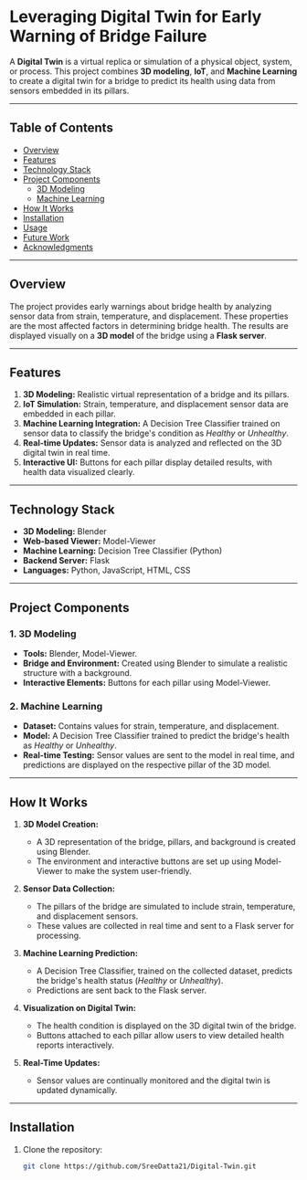 # Leveraging Digital Twin for Early Warning of Bridge Failure

A **Digital Twin** is a virtual replica or simulation of a physical object, system, or process. This project combines **3D modeling**, **IoT**, and **Machine Learning** to create a digital twin for a bridge to predict its health using data from sensors embedded in its pillars.

---

## Table of Contents
- [Overview](#overview)
- [Features](#features)
- [Technology Stack](#technology-stack)
- [Project Components](#project-components)
  - [3D Modeling](#3d-modeling)
  - [Machine Learning](#machine-learning)
- [How It Works](#how-it-works)
- [Installation](#installation)
- [Usage](#usage)
- [Future Work](#future-work)
- [Acknowledgments](#acknowledgments)

---

## Overview

The project provides early warnings about bridge health by analyzing sensor data from strain, temperature, and displacement. These properties are the most affected factors in determining bridge health. The results are displayed visually on a **3D model** of the bridge using a **Flask server**.

---

## Features

1. **3D Modeling:** Realistic virtual representation of a bridge and its pillars.
2. **IoT Simulation:** Strain, temperature, and displacement sensor data are embedded in each pillar.
3. **Machine Learning Integration:** A Decision Tree Classifier trained on sensor data to classify the bridge's condition as *Healthy* or *Unhealthy*.
4. **Real-time Updates:** Sensor data is analyzed and reflected on the 3D digital twin in real time.
5. **Interactive UI:** Buttons for each pillar display detailed results, with health data visualized clearly.

---

## Technology Stack

- **3D Modeling:** Blender
- **Web-based Viewer:** Model-Viewer
- **Machine Learning:** Decision Tree Classifier (Python)
- **Backend Server:** Flask
- **Languages:** Python, JavaScript, HTML, CSS

---

## Project Components

### 1. 3D Modeling

- **Tools:** Blender, Model-Viewer.
- **Bridge and Environment:** Created using Blender to simulate a realistic structure with a background.
- **Interactive Elements:** Buttons for each pillar using Model-Viewer.

### 2. Machine Learning

- **Dataset:** Contains values for strain, temperature, and displacement.
- **Model:** A Decision Tree Classifier trained to predict the bridge's health as *Healthy* or *Unhealthy*.
- **Real-time Testing:** Sensor values are sent to the model in real time, and predictions are displayed on the respective pillar of the 3D model.

---

## How It Works

1. **3D Model Creation:**  
   - A 3D representation of the bridge, pillars, and background is created using Blender.  
   - The environment and interactive buttons are set up using Model-Viewer to make the system user-friendly.  

2. **Sensor Data Collection:**  
   - The pillars of the bridge are simulated to include strain, temperature, and displacement sensors.  
   - These values are collected in real time and sent to a Flask server for processing.

3. **Machine Learning Prediction:**  
   - A Decision Tree Classifier, trained on the collected dataset, predicts the bridge's health status (*Healthy* or *Unhealthy*).  
   - Predictions are sent back to the Flask server.  

4. **Visualization on Digital Twin:**  
   - The health condition is displayed on the 3D digital twin of the bridge.  
   - Buttons attached to each pillar allow users to view detailed health reports interactively.  

5. **Real-Time Updates:**  
   - Sensor values are continually monitored and the digital twin is updated dynamically.

---

## Installation

1. Clone the repository:
   ```bash
   git clone https://github.com/SreeDatta21/Digital-Twin.git
